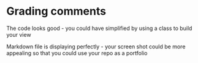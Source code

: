 # Grading comments

The code looks good - you could have simplified by using a class to build your view

Markdown file is displaying perfectly  - your screen shot could be more appealing so that you could use your repo as a portfolio


